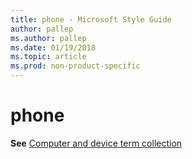 ```yaml
---
title: phone - Microsoft Style Guide
author: pallep
ms.author: pallep
ms.date: 01/19/2018
ms.topic: article
ms.prod: non-product-specific
---
```


# phone

**See** [Computer and device term collection](~/a-z-word-list-term-collections/term-collections/computer-device-terms.md)
